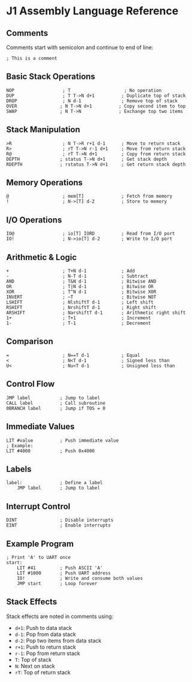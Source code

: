 # J1 Assembly Language Reference

## Comments
Comments start with semicolon and continue to end of line:
```
; This is a comment
```

## Basic Stack Operations
```
NOP                  ; T                    ; No operation
DUP                  ; T T->N d+1          ; Duplicate top of stack
DROP                 ; N d-1               ; Remove top of stack
OVER                ; N T->N d+1          ; Copy second item to top
SWAP                ; N T->N              ; Exchange top two items
```

## Stack Manipulation
```
>R                   ; N T->R r+1 d-1      ; Move to return stack
R>                   ; rT T->N r-1 d+1     ; Move from return stack
R@                   ; rT T->N d+1         ; Copy from return stack
DEPTH               ; status T->N d+1      ; Get stack depth
RDEPTH              ; rstatus T->N d+1     ; Get return stack depth
```

## Memory Operations
```
@                    ; mem[T]              ; Fetch from memory
!                    ; N->[T] d-2          ; Store to memory
```

## I/O Operations
```
IO@                  ; io[T] IORD          ; Read from I/O port
IO!                  ; N->io[T] d-2        ; Write to I/O port
```

## Arithmetic & Logic
```
+                    ; T+N d-1             ; Add
-                    ; N-T d-1             ; Subtract
AND                  ; T&N d-1             ; Bitwise AND
OR                   ; T|N d-1             ; Bitwise OR
XOR                  ; T^N d-1             ; Bitwise XOR
INVERT               ; ~T                  ; Bitwise NOT
LSHIFT               ; NlshiftT d-1        ; Left shift
RSHIFT               ; NrshiftT d-1        ; Right shift
ARSHIFT              ; NarshiftT d-1       ; Arithmetic right shift
1+                   ; T+1                 ; Increment
1-                   ; T-1                 ; Decrement
```

## Comparison
```
=                    ; N==T d-1            ; Equal
<                    ; N<T d-1             ; Signed less than
U<                   ; Nu<T d-1            ; Unsigned less than
```

## Control Flow
```
JMP label           ; Jump to label
CALL label          ; Call subroutine
0BRANCH label       ; Jump if TOS = 0
```

## Immediate Values
```
LIT #value          ; Push immediate value
; Example:
LIT #4000           ; Push 0x4000
```

## Labels
```
label:              ; Define a label
    JMP label       ; Jump to label
```

## Interrupt Control
```
DINT                ; Disable interrupts
EINT                ; Enable interrupts
```

## Example Program
```
; Print 'A' to UART once
start:
    LIT #41         ; Push ASCII 'A'
    LIT #1000       ; Push UART address
    IO!             ; Write and consume both values
    JMP start       ; Loop forever
```

## Stack Effects
Stack effects are noted in comments using:
- `d+1`: Push to data stack
- `d-1`: Pop from data stack
- `d-2`: Pop two items from data stack
- `r+1`: Push to return stack
- `r-1`: Pop from return stack
- `T`: Top of stack
- `N`: Next on stack
- `rT`: Top of return stack

